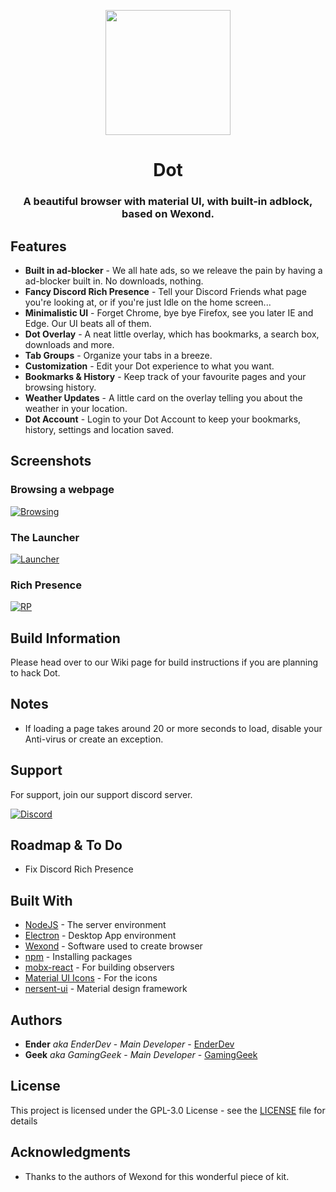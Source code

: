 <p align="center">
  <img src="https://bot.ender.site/img/dot.png" style="display: block;margin-left: auto;margin-right: auto;" data-canonical-src="https://bot.ender.site/img/dot.png" width="200" height="200" align="center"/>
</p>

<h1 align="center">Dot</h1>
<h3 align="center">A beautiful browser with material UI, with built-in adblock, based on Wexond.</h3>

## Features

* **Built in ad-blocker** - We all hate ads, so we releave the pain by having a ad-blocker built in. No downloads, nothing.
* **Fancy Discord Rich Presence** - Tell your Discord Friends what page you're looking at, or if you're just Idle on the home screen...
* **Minimalistic UI** - Forget Chrome, bye bye Firefox, see you later IE and Edge. Our UI beats all of them.
* **Dot Overlay** - A neat little overlay, which has bookmarks, a search box, downloads and more.
* **Tab Groups** - Organize your tabs in a breeze.
* **Customization** - Edit your Dot experience to what you want.
* **Bookmarks & History** - Keep track of your favourite pages and your browsing history.
* **Weather Updates** - A little card on the overlay telling you about the weather in your location.
* **Dot Account** - Login to your Dot Account to keep your bookmarks, history, settings and location saved.

## Screenshots

### Browsing a webpage
[![Browsing](https://i.imgur.com/hHeoAXN.png)]()

### The Launcher
[![Launcher](https://i.imgur.com/ME6m5Rc.png)]()

### Rich Presence
[![RP](https://i.imgur.com/DCI96kW.png)]()

## Build Information

Please head over to our Wiki page for build instructions if you are planning to hack Dot.

## Notes
* If loading a page takes around 20 or more seconds to load, disable your Anti-virus or create an exception.

## Support

For support, join our support discord server.

[![Discord](https://discordapp.com/api/guilds/525056817399726102/widget.png?style=banner2)](https://discordbots.org/servers/525056817399726102)

## Roadmap & To Do

* Fix Discord Rich Presence

## Built With

* [NodeJS](https://nodejs.org/en/) - The server environment
* [Electron](https://electronjs.org/) - Desktop App environment
* [Wexond](https://github.com/wexond/wexond) - Software used to create browser
* [npm](https://npmjs.org) - Installing packages
* [mobx-react](https://github.com/mobxjs/mobx-react) - For building observers
* [Material UI Icons](https://material.io/) - For the icons
* [nersent-ui](https://github.com/nersent/nersent-ui) - Material design framework

## Authors

* **Ender** *aka EnderDev* - *Main Developer* - [EnderDev](https://github.com/EnderDev)
* **Geek** *aka GamingGeek* - *Main Developer* - [GamingGeek](https://github.com/GamingGeek)

## License

This project is licensed under the GPL-3.0 License - see the [LICENSE](LICENSE) file for details

## Acknowledgments

* Thanks to the authors of Wexond for this wonderful piece of kit.

